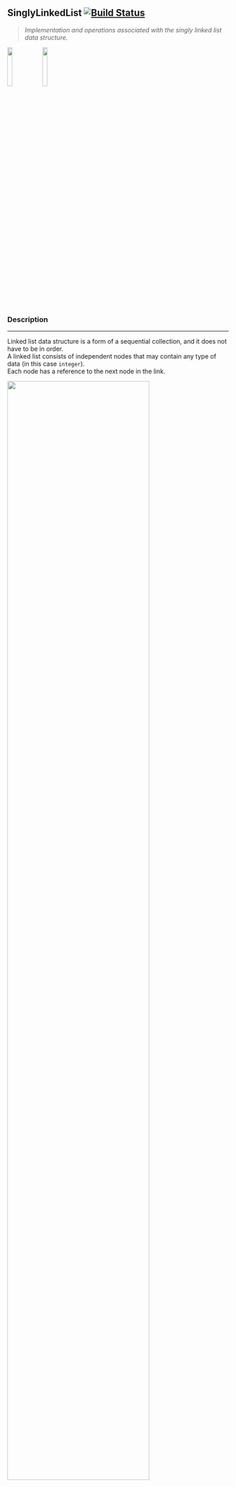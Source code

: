 ## SinglyLinkedList  [![Build Status](https://travis-ci.org/joemccann/dillinger.svg?branch=master)](https://travis-ci.org/joemccann/dillinger)
> _Implementation and operations associated with the singly linked list data structure._

<img src="https://cdn1.vectorstock.com/i/thumb-large/20/10/algorithm-outline-blue-icon-on-dark-vector-18592010.jpg" width="15%"></img>
<img src="https://play-lh.googleusercontent.com/9zvNJHedNg_6lOdwcodODMVsyeHKxuTIpnbBzomRGGZAp_vKVXnd5SlF8XZcXyGYjQ" width="15%"></img>

### Description
---
Linked list data structure is a form of a sequential collection, and it does not have to be in order.  
A linked list consists of independent nodes that may contain any type of data (in this case `integer`).  
Each node has a reference to the next node in the link.  

<img src="https://media.geeksforgeeks.org/wp-content/uploads/singly-linkedlist.png" width="80%"></img>  
<br />

### Contents
---
1. [Linked List](#linked-list)
2. [SinglyLinkedList]()
3. [Creation]()
4. [Insertion]()
5. [Traversal]()
6. [Searching]()
7. [Deletion]()  

### Linked List
---
Type: `java.lang.Object`  
Package: `com.apexdev.algorithms.singlyLinkedList.base`

```java
    public class LinkedList()
```

Base class inherited by various types of linked lists.  
Contains utility methods to perform common and ubiquitous operations associated with linked lists.

### Fields
| Modifier & Type  | Name | Description                                |
|------------------|------|--------------------------------------------|
| `protected Node` | head | Reference to the first node in linked list |
| `protected Node` | tail | Reference to the last node in linked list  |
| `protected int`  | size | Number of nodes in linked list             |

### Methods

---
- ##### emptyLinkedList

```java
    protected boolean emptyLinkedList()
```

> _Returns a `boolean` value representing whether a linked list is empty (contains no nodes)._  
<br />


### See Also
---
For further explanation and deep dive into data structure: Linked List.  
See additional resource, [Linked List](#) 
